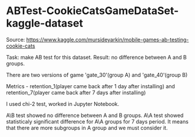 # ABTest-CookieCatsGameDataSet-kaggle-dataset

Source: https://www.kaggle.com/mursideyarkin/mobile-games-ab-testing-cookie-cats

Task: make AB test for this dataset.
Result: no difference between A and B groups.

There are two versions of game 'gate_30'(group A) and 'gate_40'(group B)

Metrics - retention_1(player came back after 1 day after installing)
and retention_7(player came back after 7 days after installing)

I used chi-2 test, worked in Jupyter Notebook.

A\B test showed no difference between A and B groups.
A\A test showed statisticaly significant difference for A\A groups for 7 days period.
It means that there are more subgroups in A group and we must consider it.
